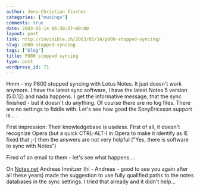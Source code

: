 ```yaml
---
author: Jens-Christian Fischer
categories: ["musings"]
comments: true
date: 2003-05-14 06:30:57+00:00
layout: post
link: http://invisible.ch/2003/05/14/p800-stopped-syncing/
slug: p800-stopped-syncing
tags: ["blog"]
title: P800 stopped syncing
type: post
wordpress_id: 71
---
```


Hmm - my P800 stopped syncing with Lotus Notes. It just doesn't work anymore. I have the latest sync software, I have the latest Notes 5 version (5.0.12) and nada happens. I get the informative message, that the sync finished - but it doesn't do anything. Of course there are no log files. There are no settings to fiddle with. Let's see how good the SonyEricsson support is... .

First impression: Their knowledgebase is useless. First of all, it doesn't recognize Opera (but a quick CTRL-ALT-I in Opera to make it identify as IE fixed that ;-) then the answers are not very helpful ("Yes, there is software to sync with Notes")

Fired of an email to them - let's see what happens....

On [Notes.net](http://www.notes.net) Andreas Imnitzer (hi - Andreas - good to see you again after all these years) made the suggestion to use fully qualified paths to the notes databases in the sync settings. I tried that already and it didn't help...
